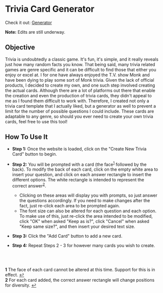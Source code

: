 # Trivia Card Generator

Check it out: [Generator](https://grem1ly.github.io/trivia_card_generator/)

**Note:** Edits are still underway.

## Objective

Trivia is undoubtedly a classic game. It's fun, it's simple, and it really reveals just how many random facts you know. That being said, many trivia related games are genre specific and it can be difficult to find those that either you enjoy or excel at. I for one have always enjoyed the T.V. show Monk and have been dying to play some sort of Monk trivia. Given the lack of official products, I decided to create my own, and one such step involved creating the actual cards. Although there are a lot of platforms out there that enable the creation and even the production of trivia cards, they didn't appeal to me as I found them difficult to work with. Therefore, I created not only a trivia card template that I actually liked, but a generator as well to prevent a limit for the number of possible questions I could include. These cards are adaptable to any genre, so should you ever need to create your own trivia cards, feel free to use this tool!

## How To Use It

  * **Step 1:** Once the website is loaded, click on the "Create New Trivia Card" button to begin.

  * **Step 2:** You will be prompted with a card (the face<sup id="ref1">[1](#foot1)</sup> followed by the back). To modify the back of each card, click on the empty white area to insert your question, and click on each answer rectangle to insert the different options. The white rectangle is intended to represent the correct answer<sup id="ref2">[2](#foot2)</sup>.
      * Clicking on these areas will display you with prompts, so just answer the questions accordingly. If you need to make changes after the fact, just re-click each area to be prompted again.
      * The font size can also be altered for each question and each option. To make use of this, just re-click the area intended to be modified, click "OK" when asked "Keep as is?", click "Cancel" when asked "Keep same size?", and then insert your desired text size.

  * **Step 3:** Click the "Add Card" button to add a new card.

  * **Step 4:** Repeat Steps 2 - 3 for however many cards you wish to create.

  </br></br>

  <b id="foot1">1</b> The face of each card cannot be altered at this time. Support for this is in effect. [↩](#ref1)</br>
  <b id="foot2">2</b> For each card added, the correct answer rectangle will change positions for diversity. [↩](#ref2)
